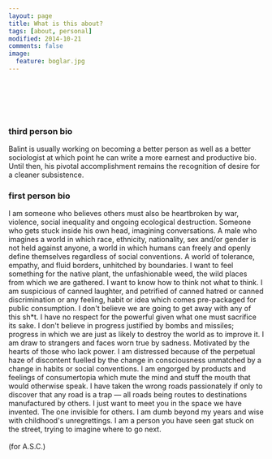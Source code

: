```yaml
---
layout: page
title: What is this about?
tags: [about, personal]
modified: 2014-10-21
comments: false
image:
  feature: boglar.jpg
---
```

<br><br>
<br><br>
### third person bio

Balint is usually working on becoming a better person as well as a better sociologist at which point he can write a more earnest and productive bio. Until then, his pivotal accomplishment remains the recognition of desire for a cleaner subsistence.

### first person bio		

I am someone who believes others must also be heartbroken by war, violence, social inequality and ongoing ecological destruction. Someone who gets stuck inside his own head, imagining conversations. A male who imagines a world in which race, ethnicity, nationality, sex and/or gender is not held against anyone, a world in which humans can freely and openly define themselves regardless of social conventions. A world of tolerance, empathy, and fluid borders, unhitched by boundaries.  I want to feel something for the native plant, the unfashionable weed, the wild places from which we are gathered. I want to know how to think not what to think. I am suspicious of canned laughter, and petrified of canned hatred or canned discrimination or any feeling, habit or idea which comes pre-packaged for public consumption. I don't believe we are going to get away with any of this sh*t. I have no respect for the powerful given what one must sacrifice its sake. I don't believe in progress justified by bombs and missiles; progress in which we are just as likely to destroy the world as to improve it.  I am draw to strangers and faces worn true by sadness. Motivated by the hearts of those who lack power. I am distressed because of the perpetual haze of discontent fuelled by the change in consciousness unmatched by a change in habits or social conventions. I am engorged by products and feelings of consumertopia which mute the mind and stuff the mouth that would otherwise speak. I have taken the wrong roads passionately if only to discover that any road is a trap —  all roads being routes to destinations manufactured by others. I just want to meet you in the space we have invented. The one invisible for others.  I am dumb beyond my years and wise with childhood's unregrettings. I am a person you have seen gat stuck on the street, trying to imagine where to go next.
<br><br>
(for A.S.C.)
<br><br>
<br><br>
